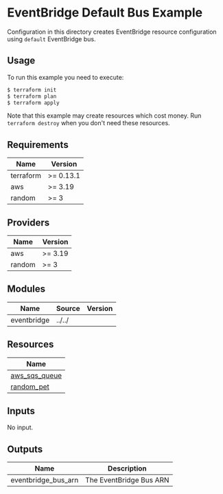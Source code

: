 # EventBridge Default Bus Example

Configuration in this directory creates EventBridge resource configuration using `default` EventBridge bus.

## Usage

To run this example you need to execute:

```bash
$ terraform init
$ terraform plan
$ terraform apply
```

Note that this example may create resources which cost money. Run `terraform destroy` when you don't need these resources.

<!-- BEGINNING OF PRE-COMMIT-TERRAFORM DOCS HOOK -->
## Requirements

| Name | Version |
|------|---------|
| terraform | >= 0.13.1 |
| aws | >= 3.19 |
| random | >= 3 |

## Providers

| Name | Version |
|------|---------|
| aws | >= 3.19 |
| random | >= 3 |

## Modules

| Name | Source | Version |
|------|--------|---------|
| eventbridge | ../../ |  |

## Resources

| Name |
|------|
| [aws_sqs_queue](https://registry.terraform.io/providers/hashicorp/aws/latest/docs/resources/sqs_queue) |
| [random_pet](https://registry.terraform.io/providers/hashicorp/random/latest/docs/resources/pet) |

## Inputs

No input.

## Outputs

| Name | Description |
|------|-------------|
| eventbridge\_bus\_arn | The EventBridge Bus ARN |
<!-- END OF PRE-COMMIT-TERRAFORM DOCS HOOK -->


